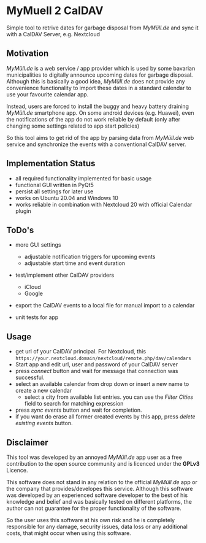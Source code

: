 # MyMuell 2 CalDAV

Simple tool to retrive dates for garbage disposal from _MyMüll.de_ and sync it with a CalDAV Server, e.g. Nextcloud


## Motivation
_MyMüll.de_ is a web service / app provider which is used by some bavarian municipalities to digitally announce upcoming dates for garbage disposal.
Although this is basically a good idea, _MyMüll.de_ does not provide any convenience functionality to import these dates in a standard calendar to use your favourite calendar app.

Instead, users are forced to install the buggy and heavy battery draining _MyMüll.de_ smartphone app. On some android devices (e.g. Huawei), even the notifications of the app do not work reliable by default
(only after changing some settings related to app start policies)

So this tool aims to get rid of the app by parsing data from _MyMüll.de_ web service and synchronize the events with a conventional CalDAV server.


## Implementation Status
- all required functionality implemented for basic usage
- functional GUI written in PyQt5
- persist all settings for later use
- works on Ubuntu 20.04 and Windows 10
- works reliable in combination with Nextcloud 20 with official Calendar plugin


## ToDo's
- more GUI settings
  - adjustable notification triggers for upcoming events
  - adjustable start time and event duration
    
- test/implement other CalDAV providers
  - iCloud
  - Google
    
- export the CalDAV events to a local file for manual import to a calendar
- unit tests for app


## Usage
- get url of your CalDAV principal.
  For Nextcloud, this `https://your.nextcloud.domain/nextcloud/remote.php/dav/calendars`
- Start app and edit url, user and password of your CalDAV server
- press _connect_ button and wait for message that connection was successful.
- select an available calendar from drop down or insert a new name to create a new calendar
  - select a city from available list entries. you can use the _Filter Cities_ field to search for matching expression
- press _sync events_ button and wait for completion.
- if you want do erase all former created events by this app, press _delete existing events_ button.


## Disclaimer
This tool was developed by an annoyed _MyMüll.de_ app user as a free contribution 
to the open source community and is licenced under the **GPLv3** Licence.

This software does not stand in any relation to the official _MyMüll.de_ app or the company that provides/developes this service.
Although this software was developed by an experienced software developer to the best of his knowledge and belief 
and was basically tested on different platforms, the author can not guarantee for the proper functionality of the software.

So the user uses this software at his own risk and he is completely responsible for any damage, security issues, data loss or any additional costs, 
that might occur when using this software.














